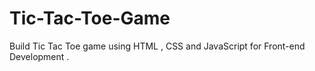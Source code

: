 # Tic-Tac-Toe-Game
Build Tic Tac Toe game using HTML , CSS and JavaScript for Front-end Development .
